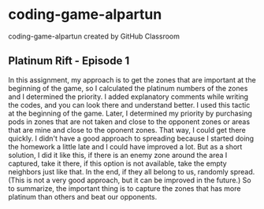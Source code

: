 # coding-game-alpartun
coding-game-alpartun created by GitHub Classroom

## Platinum Rift - Episode 1

 In this assignment, my approach is to get the zones that are important at the beginning of the game, so I calculated the platinum numbers of the zones and I determined the priority. I added explanatory comments while writing the codes, and you can look there and understand better. I used this tactic at the beginning of the game. Later, I determined my priority by purchasing pods in zones that are not taken and close to the opponent zones  or  areas that are mine and close to the oponent zones. That way, I could get there quickly. I didn't have a good approach to spreading because I started doing the homework a little late and I could have improved a lot. But as a short solution, I did it like this, if there is an enemy zone around the area I captured, take it there, if this option is not available, take the empty neighbors just like that. In the end, if they all belong to us, randomly spread. (This is not a very good approach, but it can be improved in the future.) So to summarize, the important thing is to capture the zones that has more platinum than others and beat our opponents.
